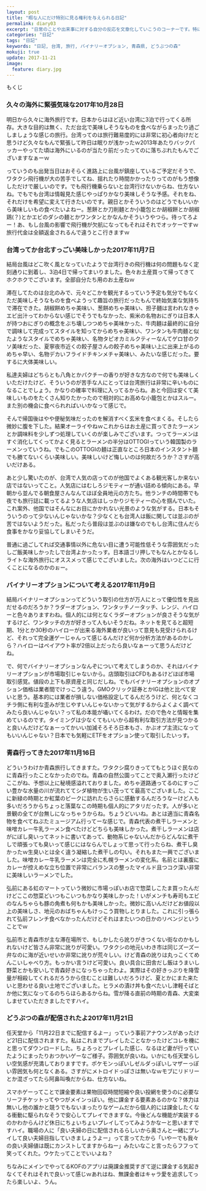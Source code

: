 ```yaml
---
layout: post
title: "暇な人にだけ特別に見る権利を与えられる日記"
permalink: diary03
excerpt: "日常のことや出来事に対する自分の反応を文章化していこうのコーナーです。特にテーマも設けずにつらつらと書いていくとっても楽しいコーナーです。見る人にとって楽しいコーナーかどうかは定かではありませんよー"
categories: "日記"
tags: "日記"
keywords: "日記, 台湾, 旅行, バイナリーオプション, 青森県, どうぶつの森"
mokuji: true
update: 2017-11-21
image:
  feature: diary.jpg
---
```


<div id="mokuji"><span>もくじ</span></div>

### 久々の海外に緊張気味な2017年10月28日

明日から久々に海外旅行です。日本からはほど近い台湾に3泊で行ってくる所存。大きな目的は無く、ただ台北で美味しそうなものを食べながらまったり過ごしましょうな感じの旅行。台湾ってのは旅行難易度的には非常に初心者向けだと思うけど久々なもんで緊張して昨日は眠りが浅かったｗ2013年あたりバックパッカーやってた頃は海外にいるのが当たり前だったってのに落ちぶれたもんでございますなぁーｗ

っていうのも出発当日はおそらく進路上に台風が鎮座しているご予定だそうで、ワタクシ飛行機が大の苦手でしてね、揺れたり時間かかったりってのがもう想像しただけで厳しいのです。でも飛行機乗らないと台湾行けないからね、仕方ないね。でもでも台湾は情報見た感じやっぱりかなり美味しそうな予感。それをね、それだけを希望に変えて行きたいのです。親日とかそういうのはどうでもいいから美味しいもの食べたいよねー。葱餅とか刀削麺とか小籠包とか胡椒餅とか胡椒鶏(？)とかエビのダシの麺とかワンタンとかなんかそういうやつら。待ってろよー！あ、もし台風の影響で飛行機が欠航になってもそれはそれでオッケーですｗ旅行代金は全額返金されるんで違うとこ行きますｗ

### 台湾ってか台北すっごい美味しかった2017年11月7日

結局台風はどこ吹く風となっていたようで台湾行きの飛行機は何の問題もなく定刻通りに到着し、3泊4日で帰ってまいりました。色々お土産買って帰ってきてホクホクでございます。全部自分たち用のお土産ねｗ

滞在してたのは台北のみで、元々どこかを観光するっていう予定も気分でもなくただ美味しそうなものを食べようって趣旨の旅行だったもんで終始気楽な気持ちで滞在できた。胡椒餅めちゃ美味い、葱餅めちゃ美味い、担子麺は言われなきゃエビ出汁ってわからない感じでそうでもなかった、紫米の名物おにぎりは日本人が持つおにぎりの概念をぶち壊しつつめちゃ美味かった、牛肉麺は最終的に自分で調味して完成ってスタイルを知ってからめちゃ美味い、ワンタンも牛肉麺と似たようなスタイルでめちゃ美味い、名物タピオカミルクティーなんてゲロ甘のクソ美味だった、夏寧夜市近くの餃子屋さんの餃子めちゃ美味い上に出来上がるのめちゃ早い、名物デカいフライドチキンメチャ美味い、みたいな感じだった。要するに大体美味しい。

私達夫婦はどちらとも八角とかパクチーの香りが好きな方なので何でも美味しくいただけたけど、そういうのが苦手な人にとっては台湾旅行は非常に辛いものになることでしょう。かなりの確率で料理に入ってるからね。あと今回は安くて美味しいものをたくさん知りたかったので相対的にお高めな小籠包とかはスルー。また別の機会に食べられればいいかなって感じで。

そんで帰国後はやや便秘気味だったのを解消すべく玄米を食べまくる。そしたら微妙に腹を下した。結果オーライやねｗこれからはお土産に買ってきたラーメンとか調味料を少しずつ処理していくのが楽しみでございます。つってラーメンはすぐ消化してくってかよく見るとラーメンの半分はOTTOGIっていう韓国製のラーメンっていうね。でもこのOTTOGIの麺は正直なところ日本のインスタント麺でも勝てないくらい美味しい。美味しいけど悔しいのは何故だろうか？さすが高いだけある。

あと少し驚いたのが、台湾で人気の店ってのが他国でよくある観光客しか来ない店ではないってこと。人気店にはむしろジモティーが通い詰める傾向にある。早朝から並んでる朝食屋さんなんてほぼ全員地元の方たち。他ランチの時間帯でも夜でも旅行誌に載ってるような人気店はしっかりジモティーの心を掴んでいた。これ案外、他国ではそんなにお目にかかれない光景のような気がする。日本もそういうのって少ないんじゃないかな？少なくとも台湾人は飯に関しては並ぶのが苦ではないようだった。私だったら普段は並ぶのは嫌なのでもし台湾に住んだら食事をかなり妥協してしまいそうだ。

普通に過ごしてれば交通事情以外に危ない目に遭う可能性低そうな雰囲気だったしご飯美味しかったしで台湾よかったっす。日本語ゴリ押しでもなんとかなるしライトな海外旅行にオススメって感じでございました。次の海外はいつどこに行くことになるのかのぉー。

### バイナリーオプションについて考える2017年11月9日

結局バイナリーオプションってどういう取引の仕方が万人にとって優位性を見出だせるのだろうか？ラダーオプション、ワンタッチノータッチ、レンジ、ハイローと色々ありますわね。個人的には何となくラダーオプションが良さそうな気がするけど、ワンタッチの方が好きって人もいそうだね。ネットを見てると超短期、1分とか30秒のハイローが出来る海外業者が良いって意見も見受けられるけど、それって完全運ゲーじゃんって感じるんだけど何か分析方法があるのかしら？ハイローはペイアウト率が2倍以上だったら良いなぁーって思うんだけどね。

で、何でバイナリーオプションなんぞについて考えてしまうのか、それはバイナリーオプションが市場取引じゃないから。店頭取引はCFDもあるけどほぼ市場取引感覚。値段の上下も原資産と同じだしね。でもバイナリーオプションのオプション価格は業者間でけっこう違う。GMOクリック証券とかIGは他と比べて安いと思う。基本的には業者が損しない価格設定してるんだろうけど、何となくコチラ側に有利な歪みが生じやすいんじゃないかって気がするからよくよく調べてみたら良いんじゃない？って私の本能が囁いてくるわけ。だので色々と情報を集めているのです。タイミングは少なくてもいいから超有利な取引方法が見つかると良いんだけどなぁーってかいい加減そろそろ日本もさ、かぶオプ主流になってもいいんじゃない？日本でも気軽にETFをオプション使って取引したいっす。

### 青森行ってきた2017年11月16日

どういうわけか青森旅行してきますた。ワタクシ腐りきっててもとうほぐ民なのに青森行ったことなかったのでね。青森の自然公園ってことで奥入瀬行ったけどここがね、予想以上に秘境感溢れておりました。めちゃ道路通ってるのにすっごい豊かな水量の川が流れててシダ植物が生い茂ってて最高でございました。ここに新緑の時期とか紅葉のピークに訪れたらさらに感動するんだろうなーけど人も多いだろうからちょっと落葉なこの時期も個人的にアタリだったす。人が多いと景観の全てが台無しになっちゃうからね。ちょうどいいね。あとは適当に青森名物を食べてねぶたミュージアム行ってーな感じで。青森代表の煮干しラーメンと味噌カレー牛乳ラーメン食べたけどどちらも美味しかった。煮干しラーメンは店がにぼし臭いってネットに書いてあって、動物系じゃないんだからどんなに煮干しで頑張っても臭いって感じにはならんでしょって思って行ったらね、煮干し臭かったｗ生臭いとは全く違う凝縮した煮干しの匂い。それもまた一興でございました。味噌カレー牛乳ラーメンは完全に札幌ラーメンの変化系。名前とは裏腹にカレーが控えめな立ち位置で非常にバランスの整ったマイルド且つコク深い非常に美味しいラーメンでした。

弘前にある虹のマートっていう微妙に市場っぽいお店で惣菜しこたま買ったんだけどここの惣菜どいつもこいつもかなり美味しかった！いがメンチも寿司もエビのなんちゃらも豚の角煮も何もかも美味しかった。微妙に高いんだけどお値段以上の美味しさ、地元のおばちゃんもけっこう買物しとりました。これに引っ張られて弘前フレンチ食べなかったんだけどそれはまたいつの日かのリベンジということでｗ

弘前市と青森市が主な滞在場所で、もしかしたら訛りがきつくない街なのかもしれないけど皆さん非常に訛りが可愛い。ワタクシの地元いわき市は同じズーズー弁なのに海が近いせいか非常に訛りが荒々しい。けど青森の訛りは丸っこくてめんこいしゃべり方。もっかい言うけど可愛い。良い具合に田舎だし飯はうまいし野菜とかも安いしで青森好きになっちゃったわよ。実際はその好きっぷりを降雪量が相殺してくれるだろうから住むことは難しいだろうけど、夏とかにまた来たいと思わせる良い土地でございました。ヒラメの漬け丼も食べたいし津軽そばとか他に気になってるのちらほらあるからね。雪が降る直前の時期の青森、大変楽しませていただきましたですハイ。

### どうぶつの森が配信されたよ2017年11月21日

任天堂から「11月22日までに配信するよー」っていう事前アナウンスがあったけど21日に配信されますた。私はこれまでプレイしたことなかったけどコレを機にと思ってダウンロードした。ちょろっとプレイした感じ、なるほど妻が行っていたようにまったりおつかいゲーなご様子。雰囲気が良いね。いかにも任天堂らしい空気感が充満しておりますです。ポケモンっぽいしゼルダっぽいしマザーっぽい雰囲気も何となくある。さすがにメトロイドっぽさは無いなｗモブにリドリーとか混ざってたら阿鼻叫喚だからね、仕方ないね。

スマホゲーってことで課金要素は果物回収時間短縮や良い投網を使うのに必要なリーフチケットってやつがメインっぽい。他に課金する要素あるのかな？体力は無いし他の誰かと競うでもないまったりなゲームだから個人的には課金したくなる衝動に駆られなそうで安心してプレイできますな。今後どんな機能が実装するのかわからんけど休日にちょいちょいプレイしてってみようかなーと思いますですハイ。職場の人に「良い夫婦の日に配信されるらしいから奥さんと一緒にプレイして良い夫婦目指していきましょうよー」って言ってたから「いやーでも我々の良い夫婦値は既にカンストしてますからねー」みたいなこと言ったらフフって笑ってくれた。ウケたってことでいいよね？

ちなみにメインでやってるKOFのアプリは廃課金推奨すぎて逆に課金する気起きなくてそれはそれで良いって感じｗあれはね、無課金者はキャラ愛を追求してったら楽しいよ、うん。